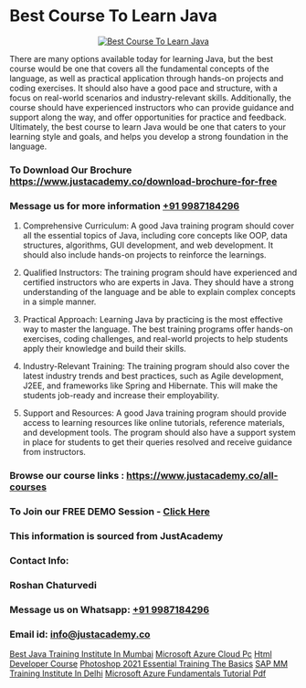 # Best Course To Learn Java

<p align="center">
  <a href="https://justacademy.co/course-detail/core-java-training">
    <img src="https://justacademy.co/storage2/course_image/1677245426_course_image.webp" alt="Best Course To Learn Java">
  </a>
</p>


There are many options available today for learning Java, but the best course would be one that covers all the fundamental concepts of the language, as well as practical application through hands-on projects and coding exercises. It should also have a good pace and structure, with a focus on real-world scenarios and industry-relevant skills. Additionally, the course should have experienced instructors who can provide guidance and support along the way, and offer opportunities for practice and feedback. Ultimately, the best course to learn Java would be one that caters to your learning style and goals, and helps you develop a strong foundation in the language.
### To Download Our Brochure https://www.justacademy.co/download-brochure-for-free
### Message us for more information [+91 9987184296](https://api.whatsapp.com/send?phone=919987184296)
1) Comprehensive Curriculum: A good Java training program should cover all the essential topics of Java, including core concepts like OOP, data structures, algorithms, GUI development, and web development. It should also include hands-on projects to reinforce the learnings.

2) Qualified Instructors: The training program should have experienced and certified instructors who are experts in Java. They should have a strong understanding of the language and be able to explain complex concepts in a simple manner.

3) Practical Approach: Learning Java by practicing is the most effective way to master the language. The best training programs offer hands-on exercises, coding challenges, and real-world projects to help students apply their knowledge and build their skills.

4) Industry-Relevant Training: The training program should also cover the latest industry trends and best practices, such as Agile development, J2EE, and frameworks like Spring and Hibernate. This will make the students job-ready and increase their employability.

5) Support and Resources: A good Java training program should provide access to learning resources like online tutorials, reference materials, and development tools. The program should also have a support system in place for students to get their queries resolved and receive guidance from instructors.

### Browse our course links : https://www.justacademy.co/all-courses 
### To Join our FREE DEMO Session - [Click Here](https://www.justacademy.co/register-for-course-demo)


### This information is sourced from JustAcademy
### Contact Info:
### Roshan Chaturvedi
### Message us on Whatsapp: [+91 9987184296](https://api.whatsapp.com/send?phone=919987184296)
### Email id: [info@justacademy.co](mailto:info@justacademy.co)
                    
[Best Java Training Institute In Mumbai](https://www.linkedin.com/pulse/best-java-training-institute-mumbai-justacademy-sunnyvale-84dne?trackingId=fnnTgZd%2Ffxo8zO%2BVtFgRLA%3D%3D&lipi=urn%3Ali%3Apage%3Ad_flagship3_company_admin%3B84%2Br3TF5Sai5zePv40hxgg%3D%3D)
[Microsoft Azure Cloud Pc](https://www.linkedin.com/pulse/microsoft-azure-cloud-pc-justacademy-delhi-zfzxc?trackingId=I34yuSIwXB7ze0MJyIRmxg%3D%3D&lipi=urn%3Ali%3Apage%3Ad_flagship3_company_admin%3Bk8IJzSQ1SgaTocSNLknCMQ%3D%3D)
[Html Developer Course](https://medium.com/@mahi3106/html-developer-course-a71423c6da7f)
[Photoshop 2021 Essential Training The Basics](https://medium.com/@namusn/photoshop-2021-essential-training-the-basics-66ff8634d132)
[SAP MM Training Institute In Delhi](https://justacademyin.github.io/Articles/SAP-MM-Training-Institute-In-Delhi)
[Microsoft Azure Fundamentals Tutorial Pdf](https://justacademyin.github.io/Articles/Microsoft-Azure-Fundamentals-Tutorial-Pdf)
